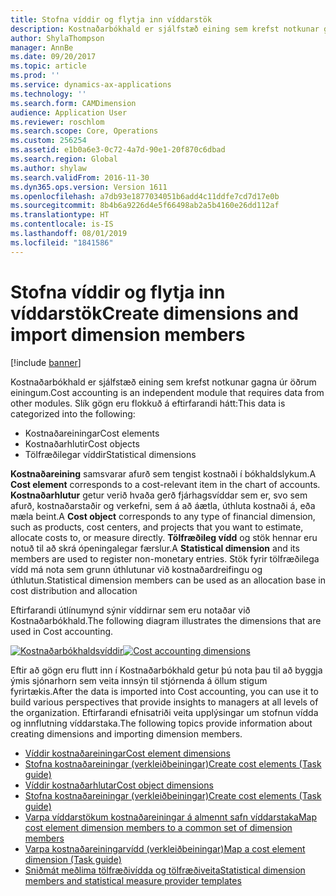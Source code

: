 ```yaml
---
title: Stofna víddir og flytja inn víddarstök
description: Kostnaðarbókhald er sjálfstæð eining sem krefst notkunar gagna úr öðrum einingum.
author: ShylaThompson
manager: AnnBe
ms.date: 09/20/2017
ms.topic: article
ms.prod: ''
ms.service: dynamics-ax-applications
ms.technology: ''
ms.search.form: CAMDimension
audience: Application User
ms.reviewer: roschlom
ms.search.scope: Core, Operations
ms.custom: 256254
ms.assetid: e1b0a6e3-0c72-4a7d-90e1-20f870c6dbad
ms.search.region: Global
ms.author: shylaw
ms.search.validFrom: 2016-11-30
ms.dyn365.ops.version: Version 1611
ms.openlocfilehash: a7db93e1877034051b6add4c11ddfe7cd7d17e0b
ms.sourcegitcommit: 8b4b6a9226d4e5f66498ab2a5b4160e26dd112af
ms.translationtype: HT
ms.contentlocale: is-IS
ms.lasthandoff: 08/01/2019
ms.locfileid: "1841586"
---
```

# <a name="create-dimensions-and-import-dimension-members"></a><span data-ttu-id="937c3-103">Stofna víddir og flytja inn víddarstök</span><span class="sxs-lookup"><span data-stu-id="937c3-103">Create dimensions and import dimension members</span></span>

[!include [banner](../includes/banner.md)]

<span data-ttu-id="937c3-104">Kostnaðarbókhald er sjálfstæð eining sem krefst notkunar gagna úr öðrum einingum.</span><span class="sxs-lookup"><span data-stu-id="937c3-104">Cost accounting is an independent module that requires data from other modules.</span></span> <span data-ttu-id="937c3-105">Slík gögn eru flokkuð á eftirfarandi hátt:</span><span class="sxs-lookup"><span data-stu-id="937c3-105">This data is categorized into the following:</span></span>

-  <span data-ttu-id="937c3-106">Kostnaðareiningar</span><span class="sxs-lookup"><span data-stu-id="937c3-106">Cost elements</span></span>
-  <span data-ttu-id="937c3-107">Kostnaðarhlutir</span><span class="sxs-lookup"><span data-stu-id="937c3-107">Cost objects</span></span>
-  <span data-ttu-id="937c3-108">Tölfræðilegar víddir</span><span class="sxs-lookup"><span data-stu-id="937c3-108">Statistical dimensions</span></span>

<span data-ttu-id="937c3-109">**Kostnaðareining** samsvarar afurð sem tengist kostnaði í bókhaldslykum.</span><span class="sxs-lookup"><span data-stu-id="937c3-109">A **Cost element** corresponds to a cost-relevant item in the chart of accounts.</span></span> <span data-ttu-id="937c3-110">**Kostnaðarhlutur** getur verið hvaða gerð fjárhagsvíddar sem er, svo sem afurð, kostnaðarstaðir og verkefni, sem á að áætla, úthluta kostnaði á, eða mæla beint.</span><span class="sxs-lookup"><span data-stu-id="937c3-110">A **Cost object** corresponds to any type of financial dimension, such as products, cost centers, and projects that you want to estimate, allocate costs to, or measure directly.</span></span> <span data-ttu-id="937c3-111">**Tölfræðileg vídd** og stök hennar eru notuð til að skrá ópeningalegar færslur.</span><span class="sxs-lookup"><span data-stu-id="937c3-111">A **Statistical dimension** and its members are used to register non-monetary entries.</span></span> <span data-ttu-id="937c3-112">Stök fyrir tölfræðilega vídd má nota sem grunn úthlutunar við kostnaðardreifingu og úthlutun.</span><span class="sxs-lookup"><span data-stu-id="937c3-112">Statistical dimension members can be used as an allocation base in cost distribution and allocation</span></span> 

<span data-ttu-id="937c3-113">Eftirfarandi útlínumynd sýnir víddirnar sem eru notaðar við Kostnaðarbókhald.</span><span class="sxs-lookup"><span data-stu-id="937c3-113">The following diagram illustrates the dimensions that are used in Cost accounting.</span></span>

<span data-ttu-id="937c3-114">[![Kostnaðarbókhaldsvíddir](./media/cost-eos-dimensions.png)](./media/cost-eos-dimensions.png)</span><span class="sxs-lookup"><span data-stu-id="937c3-114">[![Cost accounting dimensions](./media/cost-eos-dimensions.png)](./media/cost-eos-dimensions.png)</span></span>

<span data-ttu-id="937c3-115">Eftir að gögn eru flutt inn í Kostnaðarbókhald getur þú nota þau til að byggja ýmis sjónarhorn sem veita innsýn til stjórnenda á öllum stigum fyrirtækis.</span><span class="sxs-lookup"><span data-stu-id="937c3-115">After the data is imported into Cost accounting, you can use it to build various perspectives that provide insights to managers at all levels of the organization.</span></span> <span data-ttu-id="937c3-116">Eftirfarandi efnisatriði veita upplýsingar um stofnun vídda og innflutning víddarstaka.</span><span class="sxs-lookup"><span data-stu-id="937c3-116">The following topics provide information about creating dimensions and importing dimension members.</span></span> 

-  [<span data-ttu-id="937c3-117">Víddir kostnaðareiningar</span><span class="sxs-lookup"><span data-stu-id="937c3-117">Cost element dimensions</span></span>](cost-elements.md)
-  [<span data-ttu-id="937c3-118">Stofna kostnaðareiningar (verkleiðbeiningar)</span><span class="sxs-lookup"><span data-stu-id="937c3-118">Create cost elements (Task guide)</span></span>](./tasks/create-cost-elements.md)
-  [<span data-ttu-id="937c3-119">Víddir kostnaðarhlutar</span><span class="sxs-lookup"><span data-stu-id="937c3-119">Cost object dimensions</span></span>](cost-objects.md)
-  [<span data-ttu-id="937c3-120">Stofna kostnaðareiningar (verkleiðbeiningar)</span><span class="sxs-lookup"><span data-stu-id="937c3-120">Create cost elements (Task guide)</span></span>](./tasks/create-cost-objects.md)
-  [<span data-ttu-id="937c3-121">Varpa víddarstökum kostnaðareiningar á almennt safn víddarstaka</span><span class="sxs-lookup"><span data-stu-id="937c3-121">Map cost element dimension members to a common set of dimension members</span></span>](map-cost-elements-dimension-members.md)
-  [<span data-ttu-id="937c3-122">Varpa kostnaðareiningarvídd (verkleiðbeiningar)</span><span class="sxs-lookup"><span data-stu-id="937c3-122">Map a cost element dimension (Task guide)</span></span>](./tasks/map-cost-element-dimension.md)
-  [<span data-ttu-id="937c3-123">Sniðmát meðlima tölfræðivídda og tölfræðiveita</span><span class="sxs-lookup"><span data-stu-id="937c3-123">Statistical dimension members and statistical measure provider templates</span></span>](statistical-measure-provider-template.md)






